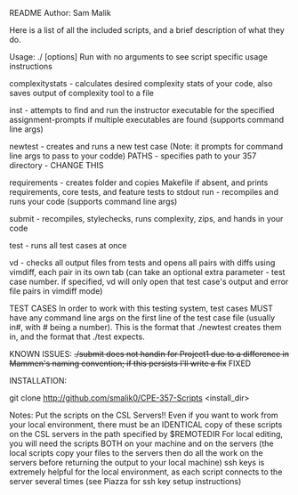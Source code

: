 README
Author: Sam Malik

Here is a list of all the included scripts, and a brief description of what they do.

Usage:
./<scriptname> <assignmentname> [options]
Run with no arguments to see script specific usage instructions

complexitystats - calculates desired complexity stats of your code, also saves output of complexity tool to a file

inst - attempts to find and run the instructor executable for the specified assignment-prompts if multiple executables are found (supports command line args)

newtest - creates and runs a new test case (Note: it prompts for command line args to pass to your codde)
PATHS - specifies path to your 357 directory - CHANGE THIS

requirements - creates folder and copies Makefile if absent, and prints requirements, core tests, and feature tests to stdout
run - recompiles and runs your code (supports command line args)

submit - recompiles, stylechecks, runs complexity, zips, and hands in your code

test - runs all test cases at once

vd - checks all output files from tests and opens all pairs with diffs using vimdiff, each pair in its own tab (can take an optional extra parameter - test case number. if specified, vd will only open that test case's output and error file pairs in vimdiff mode)

TEST CASES
In order to work with this testing system, test cases MUST have any command line args on the first line of the test case file (usually in#, with # being a number). This is the format that ./newtest creates them in, and the format that ./test expects.

KNOWN ISSUES:
~~./submit does not handin for Project1 due to a difference in Mammen's naming convention; if this persists I'll write a fix~~ FIXED
   

INSTALLATION:

git clone http://github.com/smalik0/CPE-357-Scripts <install_dir>

Notes:
Put the scripts on the CSL Servers!!
Even if you want to work from your local environment, there must be an IDENTICAL copy of these scripts on the CSL servers in the path specified by $REMOTEDIR
For local editing, you will need the scripts BOTH on your machine and on the servers (the local scripts copy your files to the servers then do all the work on the servers before returning the output to your local machine)
ssh keys is extremely helpful for the local environment, as each script connects to the server several times (see Piazza for ssh key setup instructions)
